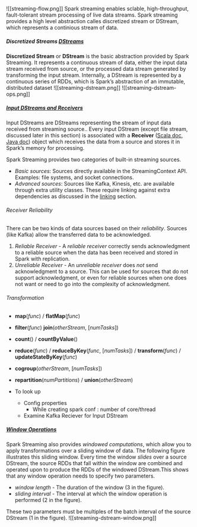 ![[streaming-flow.png]]
Spark streaming enables sclable, high-throughput, fault-tolerant stream processing of live data streams. Spark streaming provides a high level abstraction calles discretized stream or DStream, which represents a continious stream of data.

##### Discretized Streams [DStreams](https://spark.apache.org/docs/latest/streaming-programming-guide.html#discretized-streams-dstreams)
**Discretized Stream** or **DStream** is the basic abstraction provided by Spark Streaming. It represents a continuous stream of data, either the input data stream received from source, or the processed data stream generated by transforming the input stream. Internally, a DStream is represented by a continuous series of RDDs, which is Spark’s abstraction of an immutable, distributed dataset
![[streaming-dstream.png]]
![[streaming-dstream-ops.png]]


##### [Input DStreams and Receivers](https://spark.apache.org/docs/latest/streaming-programming-guide.html#input-dstreams-and-receivers)
Input DStreams are DStreams representing the stream of input data received from streaming source.. Every input DStream (except file stream, discussed later in this section) is associated with a **Receiver** ([Scala doc](https://spark.apache.org/docs/latest/api/scala/org/apache/spark/streaming/receiver/Receiver.html), [Java doc](https://spark.apache.org/docs/latest/api/java/org/apache/spark/streaming/receiver/Receiver.html)) object which receives the data from a source and stores it in Spark’s memory for processing.

Spark Streaming provides two categories of built-in streaming sources.

-   _Basic sources_: Sources directly available in the StreamingContext API. Examples: file systems, and socket connections.
-   _Advanced sources_: Sources like Kafka, Kinesis, etc. are available through extra utility classes. These require linking against extra dependencies as discussed in the [linking](https://spark.apache.org/docs/latest/streaming-programming-guide.html#linking) section.


###### Receiver Reliability
There can be two kinds of data sources based on their _reliability_. Sources (like Kafka) allow the transferred data to be acknowledged.
1.  _Reliable Receiver_ - A _reliable receiver_ correctly sends acknowledgment to a reliable source when the data has been received and stored in Spark with replication.
2.  _Unreliable Receiver_ - An _unreliable receiver_ does _not_ send acknowledgment to a source. This can be used for sources that do not support acknowledgment, or even for reliable sources when one does not want or need to go into the complexity of acknowledgment.



###### Transformation
- **map**(_func_) / **flatMap**(_func_)
- **filter**(_func_) **join**(_otherStream_, [_numTasks_])
- **count**() / **countByValue**()
- **reduce**(_func_) / **reduceByKey**(_func_, [_numTasks_]) / **transform**(_func_) / **updateStateByKey**(_func_)
- **cogroup**(_otherStream_, [_numTasks_])
- **repartition**(_numPartitions_) / **union**(_otherStream_)

- To look up 
	- Config properties
		- While creating spark conf : number of core/thread
	- Examine Kafka Reciever for Input DStream




##### [Window Operations](https://spark.apache.org/docs/latest/streaming-programming-guide.html#window-operations)
Spark Streaming also provides _windowed computations_, which allow you to apply transformations over a sliding window of data. The following figure illustrates this sliding window. Every time the window _slides_ over a source DStream, the source RDDs that fall within the window are combined and operated upon to produce the RDDs of the windowed DStream.This shows that any window operation needs to specify two parameters.

-   _window length_ - The duration of the window (3 in the figure).
-   _sliding interval_ - The interval at which the window operation is performed (2 in the figure).

These two parameters must be multiples of the batch interval of the source DStream (1 in the figure).
![[streaming-dstream-window.png]]


